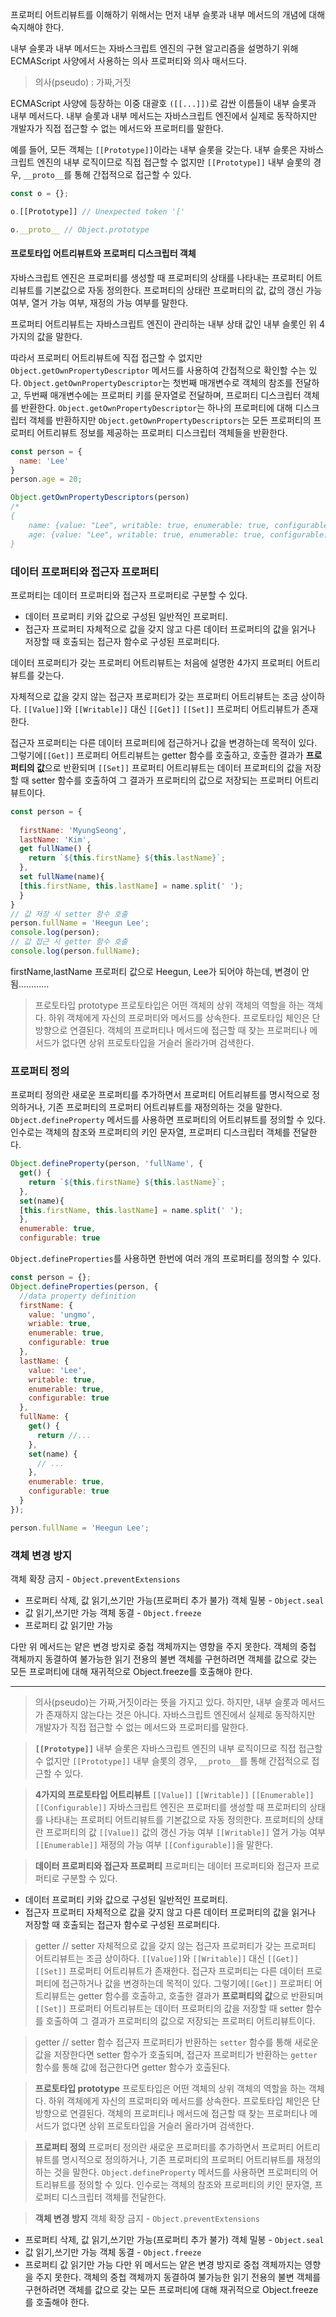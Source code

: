 프로퍼티 어트리뷰트를 이해하기 위해서는 먼저 내부 슬롯과 내부 메서드의 개념에 대해 숙지해야 한다.

내부 슬롯과 내부 메서드는 자바스크립트 엔진의 구현 알고리즘을 설명하기 위해 ECMAScript 사양에서 사용하는 의사 프로퍼티와 의사 매서드다.

> 의사(pseudo) : 가짜,거짓

ECMAScript 사양에 등장하는 이중 대괄호 `([[...]])`로 감싼 이름들이 내부 슬롯과 내부 메서드다.
내부 슬롯과 내부 메서드는 자바스크립트 엔진에서 실제로 동작하지만 개발자가 직접 접근할 수 없는 메서드와 프로퍼티를 말한다.

예를 들어, 모든 객체는 `[[Prototype]]`이라는 내부 슬롯을 갖는다.
내부 슬롯은 자바스크립트 엔진의 내부 로직이므로 직접 접근할 수 없지만
`[[Prototype]]` 내부 슬롯의 경우, `__proto__`를 통해 간접적으로 접근할 수 있다.

```js
const o = {};

o.[[Prototype]] // Unexpected token '['

o.__proto__ // Object.prototype
```

#### 프로토타입 어트리뷰트와 프로퍼티 디스크립터 객체
자바스크립트 엔진은 프로퍼티를 생성할 때 프로퍼티의 상태를 나타내는 프로퍼티 어트리뷰트를 기본값으로 자동 정의한다.
프로퍼티의 상태란 프로퍼티의 값, 값의 갱신 가능 여부, 열거 가능 여부, 재정의 가능 여부를 말한다.

프로퍼티 어트리뷰트는 자바스크립트 엔진이 관리하는 내부 상태 값인 내부 슬롯인 위 4가지의 값을 말한다.

따라서 프로퍼티 어트리뷰트에 직접 접근할 수 없지만 `Object.getOwnPropertyDescriptor` 메서드를 사용하여 간접적으로 확인할 수는 있다.
`Object.getOwnPropertyDescriptor`는 첫번째 매개변수로 객체의 참조를 전달하고, 두번째 매개변수에는 프로퍼티 키를 문자열로 전달하며, 프로퍼티 디스크립터 객체를 반환한다.
`Object.getOwnPropertyDescriptor`는 하나의 프로퍼티에 대해 디스크립터 객체를 반환하지만
`Object.getOwnPropertyDescriptors`는 모든 프로퍼티의 프로퍼티 어트리뷰트 정보를 제공하는 프로퍼티 디스크립터 객체들을 반환한다.
```js
const person = {
  name: 'Lee'
}
person.age = 20;

Object.getOwnPropertyDescriptors(person)
/*
{
	name: {value: "Lee", writable: true, enumerable: true, configurable: true },
    age: {value: "Lee", writable: true, enumerable: true, configurable: true }
}
```

### 데이터 프로퍼티와 접근자 프로퍼티

프로퍼티는 데이터 프로퍼티와 접근자 프로퍼티로 구분할 수 있다.

- 데이터 프로퍼티
키와 값으로 구성된 일반적인 프로퍼티.
- 접근자 프로퍼티
자체적으로 값을 갖지 않고 다른 데이터 프로퍼티의 값을 읽거나 저장할 때 호출되는 접근자 함수로 구성된 프로퍼티다.

데이터 프로퍼티가 갖는 프로퍼티 어트리뷰트는 처음에 설명한 4가지 프로퍼티 어트리뷰트를 갖는다.

자체적으로 값을 갖지 않는 접근자 프로퍼티가 갖는 프로퍼티 어트리뷰트는 조금 상이하다.
`[[Value]]`와 `[[Writable]]` 대신 `[[Get]]` `[[Set]]` 프로퍼티 어트리뷰트가 존재한다.

접근자 프로퍼티는 다른 데이터 프로퍼티에 접근하거나 값을 변경하는데 목적이 있다. 그렇기에`[[Get]]` 프로퍼티 어트리뷰트는 getter 함수를 호출하고, 호출한 결과가 **프로퍼티의 값**으로 반환되며 `[[Set]]` 프로퍼티 어트리뷰트는 데이터 프로퍼티의 값을 저장할 때 setter 함수를 호출하여 그 결과가 프로퍼티의 값으로 저장되는 프로퍼티 어트리뷰트이다.

```js
const person = {
  
  firstName: 'MyungSeong',
  lastName: 'Kim',
  get fullName() {
    return `${this.firstName} ${this.lastName}`;
  },
  set fullName(name){
  [this.firstName, this.lastName] = name.split(' ');
  }
}
// 값 저장 시 setter 함수 호출
person.fullName = 'Heegun Lee';
console.log(person);
// 값 접근 시 getter 함수 호출
console.log(person.fullName);

```


firstName,lastName 프로퍼티 값으로 Heegun, Lee가 되어야 하는데, 변경이 안됨............

> 프로토타입 prototype
프로토타입은 어떤 객체의 상위 객체의 역할을 하는 객체다.
하위 객체에게 자신의 프로퍼티와 메서드를 상속한다.
프로토타입 체인은 단방향으로 연결된다.
객체의 프로퍼티나 메서드에 접근할 때 찾는 프로퍼티나 메서드가 없다면 상위 프로토타입을 거슬러 올라가며 검색한다.

### 프로퍼티 정의

프로퍼티 정의란 새로운 프로퍼티를 추가하면서 프로퍼티 어트리뷰트를 명시적으로 정의하거나, 기존 프로퍼티의 프로퍼티 어트리뷰트를 재정의하는 것을 말한다.
`Object.defineProperty` 메서드를 사용하면 프로퍼티의 어트리뷰트를 정의할 수 있다.
인수로는 객체의 참조와 프로퍼티의 키인 문자열, 프로퍼티 디스크립터 객체를 전달한다.

```js
Object.defineProperty(person, 'fullName', { 
  get() {
    return `${this.firstName} ${this.lastName}`;
  },
  set(name){
  [this.firstName, this.lastName] = name.split(' ');
  },
  enumerable: true,
  configurable: true

```
`Object.defineProperties`를 사용하면 한번에 여러 개의 프로퍼티를 정의할 수 있다.

```js
const person = {};
Object.defineProperties(person, {
  //data property definition
  firstName: {
    value: 'ungmo',
    wriable: true,
    enumerable: true,
    configurable: true
  },
  lastName: {
    value: 'Lee',
    writable: true,
    enumerable: true,
    configurable: true
  },
  fullName: {
    get() {
      return //...
    },
    set(name) {
      // ...
    },
    enumerable: true,
    configurable: true
  }
});

person.fullName = 'Heegun Lee';
```

### 객체 변경 방지
객체 확장 금지 - `Object.preventExtensions`
- 프로퍼티 삭제, 값 읽기,쓰기만 가능(프로퍼티 추가 불가)
객체 밀봉 - `Object.seal`
- 값 읽기,쓰기만 가능
객체 동결 - `Object.freeze` 
- 프로퍼티 값 읽기만 가능

다만 위 메서드는 얕은 변경 방지로 중첩 객체까지는 영향을 주지 못한다. 객체의 중첩 객체까지 동결하여 불가능한 읽기 전용의 불변 객체를 구현하려면 객체를 값으로 갖는 모든 프로퍼티에 대해 재귀적으로 Object.freeze를 호출해야 한다.


___

> 의사(pseudo)는 가짜,거짓이라는 뜻을 가지고 있다.
하지만, 내부 슬롯과 메서드가 존재하지 않는다는 것은 아니다.
자바스크립트 엔진에서 실제로 동작하지만 개발자가 직접 접근할 수 없는 메서드와 프로퍼티를 말한다.

> **`[[Prototype]]`**
내부 슬롯은 자바스크립트 엔진의 내부 로직이므로 직접 접근할 수 없지만
`[[Prototype]]` 내부 슬롯의 경우, `__proto__`를 통해 간접적으로 접근할 수 있다.

> **4가지의 프로토타입 어트리뷰트**
`[[Value]]` `[[Writable]]` `[[Enumerable]]` `[[Configurable]]` 
자바스크립트 엔진은 프로퍼티를 생성할 때 프로퍼티의 상태를 나타내는
프로퍼티 어트리뷰트를 기본값으로 자동 정의한다.
프로퍼티의 상태란
프로퍼티의 값 `[[Value]]`
값의 갱신 가능 여부 `[[Writable]]`
열거 가능 여부 `[[Enumerable]]`
재정의 가능 여부 `[[Configurable]]`을 말한다.

> **데이터 프로퍼티와 접근자 프로퍼티**
프로퍼티는 데이터 프로퍼티와 접근자 프로퍼티로 구분할 수 있다.
- 데이터 프로퍼티
키와 값으로 구성된 일반적인 프로퍼티.
- 접근자 프로퍼티
자체적으로 값을 갖지 않고 다른 데이터 프로퍼티의 값을 읽거나 저장할 때 호출되는 접근자 함수로 구성된 프로퍼티다.

> getter // setter
자체적으로 값을 갖지 않는 접근자 프로퍼티가 갖는 프로퍼티 어트리뷰트는 조금 상이하다.
`[[Value]]`와 `[[Writable]]` 대신 `[[Get]]` `[[Set]]` 프로퍼티 어트리뷰트가 존재한다.
접근자 프로퍼티는 다른 데이터 프로퍼티에 접근하거나 값을 변경하는데 목적이 있다. 그렇기에`[[Get]]` 프로퍼티 어트리뷰트는 getter 함수를 호출하고, 호출한 결과가 **프로퍼티의 값**으로 반환되며 `[[Set]]` 프로퍼티 어트리뷰트는 데이터 프로퍼티의 값을 저장할 때 setter 함수를 호출하여 그 결과가 프로퍼티의 값으로 저장되는 프로퍼티 어트리뷰트이다.

> getter // setter 함수
접근자 프로퍼티가 반환하는 `setter` 함수를 통해 새로운 값을 저장한다면 setter 함수가 호출되며, 접근자 프로퍼티가 반환하는 `getter` 함수를 통해  값에 접근한다면 getter 함수가 호출된다.


> **프로토타입 prototype**
프로토타입은 어떤 객체의 상위 객체의 역할을 하는 객체다.
하위 객체에게 자신의 프로퍼티와 메서드를 상속한다.
프로토타입 체인은 단방향으로 연결된다.
객체의 프로퍼티나 메서드에 접근할 때 찾는 프로퍼티나 메서드가 없다면 상위 프로토타입을 거슬러 올라가며 검색한다.


> **프로퍼티 정의**
프로퍼티 정의란 새로운 프로퍼티를 추가하면서 프로퍼티 어트리뷰트를 명시적으로 정의하거나, 기존 프로퍼티의 프로퍼티 어트리뷰트를 재정의하는 것을 말한다.
`Object.defineProperty` 메서드를 사용하면 프로퍼티의 어트리뷰트를 정의할 수 있다.
인수로는 객체의 참조와 프로퍼티의 키인 문자열, 프로퍼티 디스크립터 객체를 전달한다.

> **객체 변경 방지**
객체 확장 금지 - `Object.preventExtensions`
- 프로퍼티 삭제, 값 읽기,쓰기만 가능(프로퍼티 추가 불가)
객체 밀봉 - `Object.seal`
- 값 읽기,쓰기만 가능
객체 동결 - `Object.freeze`
- 프로퍼티 값 읽기만 가능
다만 위 메서드는 얕은 변경 방지로 중첩 객체까지는 영향을 주지 못한다. 객체의 중첩 객체까지 동결하여 불가능한 읽기 전용의 불변 객체를 구현하려면 객체를 값으로 갖는 모든 프로퍼티에 대해 재귀적으로 Object.freeze를 호출해야 한다.
